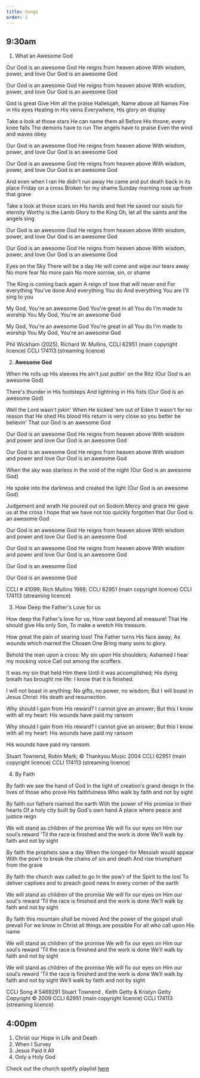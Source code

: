 ```yaml
---
title: Songs
order: 1
---
```


## 9:30am
1. What an Awesome God

Our God is an awesome God
He reigns from heaven above
With wisdom, power, and love
Our God is an awesome God

Our God is an awesome God
He reigns from heaven above
With wisdom, power, and love
Our God is an awesome God

God is great
Give Him all the praise
Hallelujah, Name above all Names
Fire in His eyes
Healing in His veins
Everywhere, His glory on display

Take a look at those stars
He can name them all
Before His throne, every knee falls
The demons have to run
The angels have to praise
Even the wind and waves obey

Our God is an awesome God
He reigns from heaven above
With wisdom, power, and love
Our God is an awesome God

Our God is an awesome God
He reigns from heaven above
With wisdom, power, and love
Our God is an awesome God

And even when I ran
He didn't run away
He came and put death back in its place
Friday on a cross
Broken for my shame
Sunday morning rose up from that grave

Take a look at those scars on His hands and feet
He saved our souls for eternity
Worthy is the Lamb
Glory to the King
Oh, let all the saints and the angels sing

Our God is an awesome God
He reigns from heaven above
With wisdom, power, and love
Our God is an awesome God

Our God is an awesome God
He reigns from heaven above
With wisdom, power, and love
Our God is an awesome God

Eyes on the Sky
There will be a day
He will come and wipe our tears away
No more fear
No more pain
No more sorrow, sin, or shame

The King is coming back again
A reign of love that will never end
For everything You've done
And everything You do
And everything You are I'll sing to you

My God, You're an awesome God
You're great in all You do
I'm made to worship You
My God, You're an awesome God

My God, You're an awesome God
You're great in all You do
I'm made to worship You
My God, You're an awesome God


Phil Wickham (2025), Richard W. Mullins,
CCLI 62951 (main copyright licence)
CCLI 174113 (streaming licence)



2. **Awesome God**

When He rolls up His sleeves
He ain't just puttin' on the Ritz
(Our God is an awesome God)

There's thunder in His footsteps
And lightning in His fists
(Our God is an awesome God)

Well the Lord wasn't jokin'
When He kicked 'em out of Eden
It wasn't for no reason that He shed His blood
His return is very close so you better be believin'
That our God is an awesome God

Our God is an awesome God
He reigns from heaven above
With wisdom and power and love
Our God is an awesome God

Our God is an awesome God
He reigns from heaven above
With wisdom and power and love
Our God is an awesome God

When the sky was starless in the void of the night
(Our God is an awesome God)

He spoke into the darkness and created the light
(Our God is an awesome God)

Judgement and wrath He poured out on Sodom
Mercy and grace He gave us at the cross
I hope that we have not too quickly forgotten that
Our God is an awesome God

Our God is an awesome God
He reigns from heaven above
With wisdom and power and love
Our God is an awesome God

Our God is an awesome God
He reigns from heaven above
With wisdom and power and love
Our God is an awesome God

Our God is an awesome God

Our God is an awesome God


CCLI # 41099; 
Rich Mullins 1988; 
CCLI 62951 (main copyright licence)
CCLI 174113 (streaming licence)

3. How Deep the Father's Love for us
   
How deep the Father's love for us,
How vast beyond all measure!
That He should give His only Son,
To make a wretch His treasure.

How great the pain of searing loss!
The Father turns His face away;
As wounds which marred the Chosen One
Bring many sons to glory.

Behold the man upon a cross:
My sin upon His shoulders;
Ashamed I hear my mocking voice
Call out among the scoffers.

It was my sin that held Him there
Until it was accomplished;
His dying breath has brought me life:
I know that it is finished.

I will not boast in anything:
No gifts, no power, no wisdom;
But I will boast in Jesus Christ:
His death and resurrection.

Why should I gain from His reward?
I cannot give an answer;
But this I know with all my heart:
His wounds have paid my ransom

Why should I gain from His reward?
I cannot give an answer;
But this I know with all my heart:
His wounds have paid my ransom

His wounds have paid my ransom.

Stuart Townend, Robin Mark; © Thankyou Music 2004
CCLI 62951 (main copyright licence)
CCLI 174113 (streaming licence)

4. By Faith

By faith we see the hand of God
In the light of creation′s grand design
In the lives of those who prove His faithfulness
Who walk by faith and not by sight

By faith our fathers roamed the earth
With the power of His promise in their hearts
Of a holy city built by God's own hand
A place where peace and justice reign

We will stand as children of the promise
We will fix our eyes on Him our soul′s reward
'Til the race is finished and the work is done
We'll walk by faith and not by sight

By faith the prophets saw a day
When the longed-for Messiah would appear
With the pow′r to break the chains of sin and death
And rise triumphant from the grave

By faith the church was called to go
In the pow′r of the Spirit to the lost
To deliver captives and to preach good news
In every corner of the earth

We will stand as children of the promise
We will fix our eyes on Him our soul's reward
′Til the race is finished and the work is done
We'll walk by faith and not by sight

By faith this mountain shall be moved
And the power of the gospel shall prevail
For we know in Christ all things are possible
For all who call upon His name

We will stand as children of the promise
We will fix our eyes on Him our soul′s reward
'Til the race is finished and the work is done
We′ll walk by faith and not by sight

We will stand as children of the promise
We will fix our eyes on Him our soul′s reward
'Til the race is finished and the work is done
We′ll walk by faith and not by sight
We′ll walk by faith and not by sight

CCLI Song # 5469291
Stuart Townend , Keith Getty & Kristyn Getty Copyright © 2009 
CCLI 62951 (main copyright licence)
CCLI 174113 (streaming licence)
   
## 4:00pm
1. Christ our Hope in Life and Death
2. When I Survey
3. Jesus Paid it All
4. Only a Holy God

Check out the church spotify playlist [here](https://open.spotify.com/playlist/3gh0ZKXkJBDbNEnZqJJDXj?si=0908aa3f87544643)
